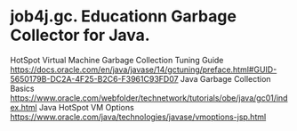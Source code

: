 # job4j.gc. Educationn Garbage Collector for Java.
HotSpot Virtual Machine Garbage Collection Tuning Guide https://docs.oracle.com/en/java/javase/14/gctuning/preface.html#GUID-5650179B-DC2A-4F25-B2C6-F3961C93FD07
Java Garbage Collection Basics https://www.oracle.com/webfolder/technetwork/tutorials/obe/java/gc01/index.html
Java HotSpot VM Options https://www.oracle.com/java/technologies/javase/vmoptions-jsp.html

